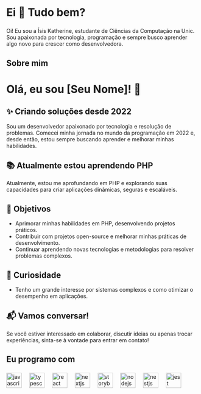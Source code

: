 <h1 align="left">Ei 👋 Tudo bem?</h1>

###

<p align="left">Oi! Eu sou a Ísis Katherine, estudante de Ciências da Computação na Unic. Sou apaixonada por tecnologia, programação e sempre busco aprender algo novo para crescer como desenvolvedora.</p>

###

<h2 align="left">Sobre mim</h2>

###

# Olá, eu sou [Seu Nome]! 👋

## ✨ Criando soluções desde 2022
Sou um desenvolvedor apaixonado por tecnologia e resolução de problemas. Comecei minha jornada no mundo da programação em 2022 e, desde então, estou sempre buscando aprender e melhorar minhas habilidades.

## 📚 Atualmente estou aprendendo PHP
Atualmente, estou me aprofundando em PHP e explorando suas capacidades para criar aplicações dinâmicas, seguras e escaláveis.

## 🎯 Objetivos
- Aprimorar minhas habilidades em PHP, desenvolvendo projetos práticos.
- Contribuir com projetos open-source e melhorar minhas práticas de desenvolvimento.
- Continuar aprendendo novas tecnologias e metodologias para resolver problemas complexos.

## 🎲 Curiosidade
- Tenho um grande interesse por sistemas complexos e como otimizar o desempenho em aplicações.

## 📬 Vamos conversar!
Se você estiver interessado em colaborar, discutir ideias ou apenas trocar experiências, sinta-se à vontade para entrar em contato!

###

<h2 align="left">Eu programo com</h2>

###

<div align="left">
  <img src="https://cdn.jsdelivr.net/gh/devicons/devicon/icons/javascript/javascript-original.svg" height="40" alt="javascript logo"  />
  <img width="12" />
  <img src="https://cdn.jsdelivr.net/gh/devicons/devicon/icons/typescript/typescript-original.svg" height="40" alt="typescript logo"  />
  <img width="12" />
  <img src="https://cdn.jsdelivr.net/gh/devicons/devicon/icons/react/react-original.svg" height="40" alt="react logo"  />
  <img width="12" />
  <img src="https://cdn.jsdelivr.net/gh/devicons/devicon/icons/nextjs/nextjs-original.svg" height="40" alt="nextjs logo"  />
  <img width="12" />
  <img src="https://cdn.jsdelivr.net/gh/devicons/devicon/icons/storybook/storybook-original.svg" height="40" alt="storybook logo"  />
  <img width="12" />
  <img src="https://cdn.jsdelivr.net/gh/devicons/devicon/icons/nodejs/nodejs-original.svg" height="40" alt="nodejs logo"  />
  <img width="12" />
  <img src="https://cdn.jsdelivr.net/gh/devicons/devicon/icons/nestjs/nestjs-original.svg" height="40" alt="nestjs logo"  />
  <img width="12" />
  <img src="https://cdn.jsdelivr.net/gh/devicons/devicon/icons/jest/jest-plain.svg" height="40" alt="jest logo"  />
</div>

###
